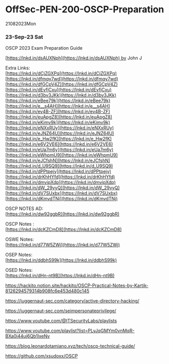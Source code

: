 # OffSec-PEN-200-OSCP-Preparation
21082023Mon

### 23-Sep-23 Sat

OSCP 2023 Exam Preparation Guide  
  
[https://lnkd.in/dsAUXNph](https://lnkd.in/dsAUXNph) by John J  
  
Extra Links:  
[https://lnkd.in/dCjZGXPq](https://lnkd.in/dCjZGXPq)  
[https://lnkd.in/dfmqy7wd](https://lnkd.in/dfmqy7wd)  
[https://lnkd.in/dfGCpV4Z](https://lnkd.in/dfGCpV4Z)  
[https://lnkd.in/dEvfjCxu](https://lnkd.in/dEvfjCxu)  
[https://lnkd.in/d3bv3JKk](https://lnkd.in/d3bv3JKk)  
[https://lnkd.in/eBee79k](https://lnkd.in/eBee79k)  
[https://lnkd.in/e__s4AH](https://lnkd.in/e__s4AH)  
[https://lnkd.in/ev4B-ZF](https://lnkd.in/ev4B-ZF)  
[https://lnkd.in/euApgZ8](https://lnkd.in/euApgZ8)  
[https://lnkd.in/eKimv9k](https://lnkd.in/eKimv9k)  
[https://lnkd.in/eNXxRUy](https://lnkd.in/eNXxRUy)  
[https://lnkd.in/eJNZ64U](https://lnkd.in/eJNZ64U)  
[https://lnkd.in/e_Hw2fK](https://lnkd.in/e_Hw2fK)  
[https://lnkd.in/e6V2VE6](https://lnkd.in/e6V2VE6)  
[https://lnkd.in/eUa7m6y](https://lnkd.in/eUa7m6y)  
[https://lnkd.in/eWhpmU9](https://lnkd.in/eWhpmU9)  
[https://lnkd.in/eJCfshN](https://lnkd.in/eJCfshN)  
[https://lnkd.in/d_U9SQ9](https://lnkd.in/d_U9SQ9)  
[https://lnkd.in/dPPtpejv](https://lnkd.in/dPPtpejv)  
[https://lnkd.in/drKhHYfd](https://lnkd.in/drKhHYfd)  
[https://lnkd.in/dmvipXdp](https://lnkd.in/dmvipXdp)  
[https://lnkd.in/dW_29vyQ](https://lnkd.in/dW_29vyQ)  
[https://lnkd.in/dV7SUxbx](https://lnkd.in/dV7SUxbx)  
[https://lnkd.in/dKmvdTNj](https://lnkd.in/dKmvdTNj)  

OSCP NOTES AD:  
[https://lnkd.in/dw92ggbR](https://lnkd.in/dw92ggbR)  
  
OSCP Notes :  
[https://lnkd.in/dcKZCmD8](https://lnkd.in/dcKZCmD8)  
  
OSWE Notes:  
[https://lnkd.in/d77W5ZWj](https://lnkd.in/d77W5ZWj)  
  
OSEP Notes:  
[https://lnkd.in/ddbhS99k](https://lnkd.in/ddbhS99k)  
  
OSED Notes:  
[https://lnkd.in/dHn-nt9B](https://lnkd.in/dHn-nt9B)

https://hackito.notion.site/hackito/OSCP-Practical-Notes-by-Kartik-8126294579314b908fc6e453d480c145

https://juggernaut-sec.com/category/active-directory-hacking/

https://juggernaut-sec.com/seimpersonateprivilege/

https://www.youtube.com/@ITSecurityLabs/playlists

https://www.youtube.com/playlist?list=PLyJqGMYm0vnMqR-BXa0i44uj6Qb1IxeNv

https://blog.leonardotamiano.xyz/tech/oscp-technical-guide/

https://github.com/xsudoxx/OSCP